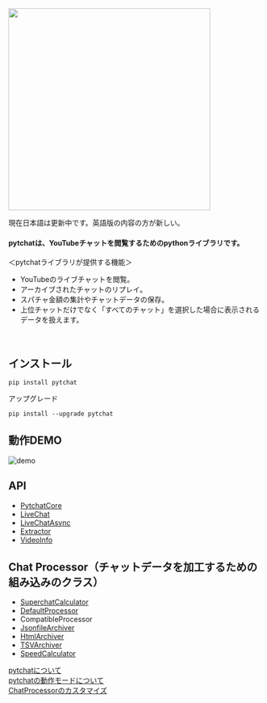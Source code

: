 
<img src="https://taizan-hokuto.github.io/statics/LOGO.png" width="400">

現在日本語は更新中です。英語版の内容の方が新しい。

#### pytchatは、YouTubeチャットを閲覧するためのpythonライブラリです。

＜pytchatライブラリが提供する機能＞
+ YouTubeのライブチャットを閲覧。
+ アーカイブされたチャットのリプレイ。
+ スパチャ金額の集計やチャットデータの保存。
+ 上位チャットだけでなく「すべてのチャット」を選択した場合に表示されるデータを扱えます。

<br>

## インストール

```
pip install pytchat
```
アップグレード
```
pip install --upgrade pytchat
```

## 動作DEMO
![demo](https://taizan-hokuto.github.io/statics/demo.gif "demo")

## API
 * [PytchatCore](https://github.com/taizan-hokuto/pytchat/wiki/PytchatCore_)
 * [LiveChat](https://github.com/taizan-hokuto/pytchat/wiki/LiveChat_)
 * [LiveChatAsync](https://github.com/taizan-hokuto/pytchat/wiki/LiveChatAsync_)
 * [Extractor](https://github.com/taizan-hokuto/pytchat/wiki/Extractor_)
 * [VideoInfo](https://github.com/taizan-hokuto/pytchat/wiki/VideoInfo_)

## Chat Processor（チャットデータを加工するための組み込みのクラス）
 * [SuperchatCalculator](https://github.com/taizan-hokuto/pytchat/wiki/SuperchatCalculator_)
 * [DefaultProcessor](https://github.com/taizan-hokuto/pytchat/wiki/DefaultProcessor_)
 * CompatibleProcessor
 * [JsonfileArchiver](https://github.com/taizan-hokuto/pytchat/wiki/JsonfileArchiver_)
 * [HtmlArchiver](https://github.com/taizan-hokuto/pytchat/wiki/HTMLArchiver_)
 * [TSVArchiver](https://github.com/taizan-hokuto/pytchat/wiki/TSVArchiver_)
 * [SpeedCalculator](https://github.com/taizan-hokuto/pytchat/wiki/SpeedCalculator_)

[pytchatについて](https://github.com/taizan-hokuto/pytchat/wiki/feature)<br>
[pytchatの動作モードについて](https://github.com/taizan-hokuto/pytchat/wiki/pytchat%E3%81%AE%E5%8B%95%E4%BD%9C%E3%83%A2%E3%83%BC%E3%83%89)
<br>
[ChatProcessorのカスタマイズ](https://github.com/taizan-hokuto/pytchat/wiki/ChatProcessor%E3%81%AE%E3%82%AB%E3%82%B9%E3%82%BF%E3%83%9E%E3%82%A4%E3%82%BA)

